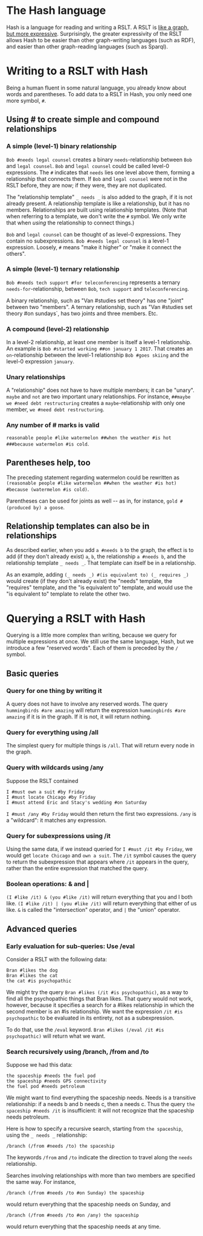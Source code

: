# The Hash language

Hash is a language for reading and writing a RSLT. A RSLT is [like a graph, but more expressive](/introduction/the_rslt,_why_and_how/it.pdf). Surprisingly, the greater expressivity of the RSLT allows Hash to be easier than other graph-writing languages (such as RDF), and easier than other graph-reading languages (such as Sparql).

# Writing to a RSLT with Hash

Being a human fluent in some natural language, you already know about words and parentheses. To add data to a RSLT in Hash, you only need one more symbol, `#`.

## Using # to create simple and compound relationships

### A simple (level-1) binary relationship
`Bob #needs legal counsel` creates a binary `needs`-relationship between `Bob` and `legal counsel`. `Bob` and `legal counsel` could be called level-0 expressions. The `#` indicates that `needs` lies one level above them, forming a relationship that connects them. If `Bob` and `legal counsel` were not in the RSLT before, they are now; if they were, they are not duplicated.

The "relationship template" `_ needs _` is also added to the graph, if it is not already present. A relationship template is like a relationship, but it has no members. Relationships are built using relationship templates. (Note that when referring to a template, we don't write the `#` symbol. We only write that when *using* the relationship to connect things.)

`Bob` and `legal counsel` can be thought of as level-0 expressions. They contain no subexpressions. `Bob #needs legal counsel` is a level-1 expression. Loosely, `#` means "make it higher" or "make it connect the others".

### A simple (level-1) ternary relationship
`Bob #needs tech support #for teleconferencing` represents a ternary `needs-for`-relationship, between `Bob`, `tech support` and `teleconferencing`.

A binary relationship, such as "Van #studies set theory" has one "joint" between two "members". A ternary relationship, such as "Van #studies set theory #on sundays`, has two joints and three members. Etc.

### A compound (level-2) relationship
In a level-2 relationship, at least one member is itself a level-1 relationship. An example is `Bob #started working ##on january 1 2017`. That creates an `on`-relationship between the level-1 relationship `Bob #goes skiing` and the level-0 expression `january`.

### Unary relationships
A "relationship" does not have to have multiple members; it can be "unary". `maybe` and `not` are two important unary relationships. For instance, `##maybe we #need debt restructuring` creates a `maybe`-relationship with only one member, `we #need debt restructuring`.

### Any number of # marks is valid
`reasonable people #like watermelon ##when the weather #is hot ###because watermelon #is cold`.

## Parentheses help, too
The preceding statement regarding watermelon could be rewritten as `(reasonable people #like watermelon ##when the weather #is hot) #because (watermelon #is cold)`.

Parentheses can be used for joints as well -- as in, for instance, `gold #(produced by) a goose`.

## Relationship templates can also be in relationships
As described earlier, when you add `a #needs b` to the graph, the effect is to add (if they don't already exist) `a`, `b`, the relationship `a #needs b`, and the relationship template `_ needs _`. That template can itself be in a relationship.

As an example, adding `(_ needs _) #(is equivalent to) (_ requires _)` would create (if they don't already exist) the "needs" template, the "requires" template, and the "is equivalent to" template, and would use the "is equivalent to" template to relate the other two.

# Querying a RSLT with Hash

Querying is a little more complex than writing, because we query for multiple expressions at once. We still use the same language, Hash, but we introduce a few "reserved words". Each of them is preceded by the `/` symbol.

## Basic queries
### Query for one thing by writing it
A query does not have to involve any reserved words. The query `hummingbirds #are amazing` will return the expression `hummingbirds #are amazing` if it is in the graph. If it is not, it will return nothing.

### Query for everything using /all
The simplest query for multiple things is `/all`. That will return every node in the graph.

### Query with wildcards using /any
Suppose the RSLT contained
```
I #must own a suit #by Friday
I #must locate Chicago #by Friday
I #must attend Eric and Stacy's wedding #on Saturday
```

`I #must /any #by Friday` would then return the first two expressions. `/any` is a "wildcard": it matches any expression.

### Query for subexpressions using /it
Using the same data, if we instead queried for `I #must /it #by Friday`, we would get `locate Chicago` and `own a suit`. The `/it` symbol causes the query to return the subexpression that appears where `/it` appears in the query, rather than the entire expression that matched the query.

### Boolean operations: & and |
`(I #like /it) & (you #like /it)` will return everything that you and I both like. `(I #like /it) | (you #like /it)` will return everything that either of us like. `&` is called the "intersection" operator,  and `|` the "union" operator.

## Advanced queries
### Early evaluation for sub-queries: Use /eval

Consider a RSLT with the following data:
```
Bran #likes the dog
Bran #likes the cat
the cat #is psychopathic
```
We might try the query `Bran #likes (/it #is psychopathic)`, as a way to find all the psychopathic things that Bran likes. That query would not work, however, because it specifies a search for a #likes relationship in which the second member is an #is relationship. We want the expression `/it #is psychopathic` to be evaluated in its entirety, not as a subexpression.

To do that, use the `/eval` keyword. `Bran #likes (/eval /it #is psychopathic)` will return what we want.

### Search recursively using /branch, /from and /to

Suppose we had this data:
```
the spaceship #needs the fuel pod
the spaceship #needs GPS connectivity
the fuel pod #needs petroleum
```

We might want to find everything the spaceship needs. Needs is a transitive relationship: if a needs b and b needs c, then a needs c. Thus the query `the spaceship #needs /it` is insufficient: it will not recognize that the spaceship needs petroleum. 

Here is how to specify a recursive search, starting from `the spaceship`, using the `_ needs _` relationship:

`/branch (/from #needs /to) the spaceship`

The keywords `/from` and `/to` indicate the direction to travel along the `needs` relationship.

Searches involving relationships with more than two members are specified the same way. For instance, 

`/branch (/from #needs /to #on Sunday) the spaceship`

would return everything that the spaceship needs on Sunday, and

`/branch (/from #needs /to #on /any) the spaceship`

would return everything that the spaceship needs at any time.
